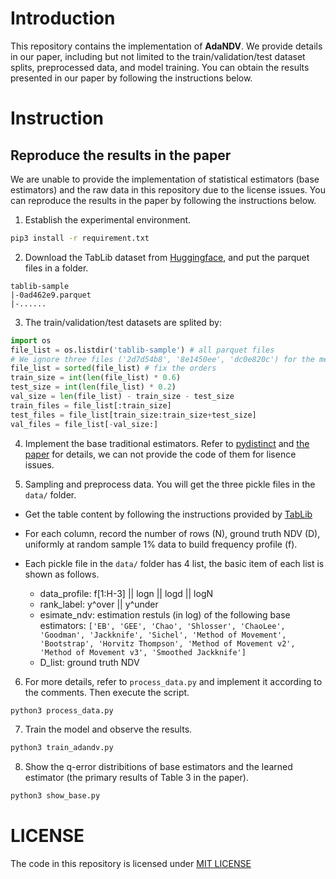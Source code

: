 # Introduction
This repository contains the implementation of **AdaNDV**. We provide details in our paper, including but not limited to the train/validation/test dataset splits, preprocessed data, and model training. You can obtain the results presented in our paper by following the instructions below.

# Instruction
## Reproduce the results in the paper
We are unable to provide the implementation of statistical estimators (base estimators) and the raw data in this repository due to the license issues. You can reproduce the results in the paper by following the instructions below.

1. Establish the experimental environment.
```bash
pip3 install -r requirement.txt
```
2. Download the TabLib dataset from [Huggingface](https://huggingface.co/datasets/approximatelabs/tablib-v1-sample), and put the parquet files in a folder.
```
tablib-sample
|-0ad462e9.parquet
|-......
```

3. The train/validation/test datasets are splited by:
```python
import os
file_list = os.listdir('tablib-sample') # all parquet files
# We ignore three files ('2d7d54b8', '8e1450ee', 'dc0e820c') for the memory issue
file_list = sorted(file_list) # fix the orders
train_size = int(len(file_list) * 0.6)
test_size = int(len(file_list) * 0.2)
val_size = len(file_list) - train_size - test_size
train_files = file_list[:train_size]
test_files = file_list[train_size:train_size+test_size] 
val_files = file_list[-val_size:]
```
4. Implement the base traditional estimators. Refer to [pydistinct](https://github.com/chanedwin/pydistinct) and [the paper](https://vldb.org/conf/1995/P311.PDF) for details, we can not provide the code of them for lisence issues.


5. Sampling and preprocess data. You will get the three pickle files in the `data/` folder.

- Get the table content by following the instructions provided by [TabLib]((https://huggingface.co/datasets/approximatelabs/tablib-v1-sample))
- For each column, record the number of rows (N), ground truth NDV (D), uniformly at random sample 1% data to build frequency profile (f).
- Each pickle file in the `data/` folder has 4 list, the basic item of each list is shown as follows.

    - data_profile: f[1:H-3] || logn || logd || logN
    - rank_label: y^over || y^under
    - esimate_ndv: estimation restuls (in log) of the following base estimators: `['EB', 'GEE', 'Chao', 'Shlosser', 'ChaoLee', 'Goodman', 'Jackknife', 'Sichel', 'Method of Movement', 'Bootstrap', 'Horvitz Thompson', 'Method of Movement v2', 'Method of Movement v3', 'Smoothed Jackknife']`
    - D_list: ground truth NDV 

6. For more details, refer to `process_data.py` and implement it according to the comments. Then execute the script.

```bash
python3 process_data.py
```
7. Train the model and observe the results.

```bash
python3 train_adandv.py
```

8. Show the q-error distribitions of base estimators and the learned estimator (the primary results of Table 3 in the paper).
```bash
python3 show_base.py
```

# LICENSE
The code in this repository is licensed under [MIT LICENSE](LICENSE)

